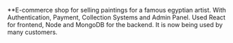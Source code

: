**E-commerce shop for selling paintings for a famous egyptian artist. With Authentication, Payment, Collection Systems and Admin Panel. Used React for frontend, Node and MongoDB for the backend. It is now being used by many customers.
